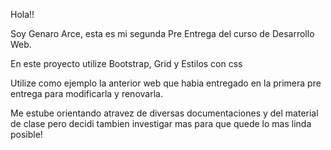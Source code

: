 Hola!!

Soy Genaro Arce, esta es mi segunda Pre Entrega del curso de Desarrollo Web.

En este proyecto utilize Bootstrap, Grid y Estilos con css

Utilize como ejemplo la anterior web que habia entregado en la primera pre entrega para modificarla y renovarla.

Me estube orientando atravez de diversas documentaciones y del material de clase pero decidi tambien investigar mas para que quede lo mas linda posible!